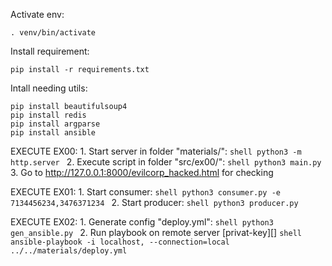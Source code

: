 Activate env:
```shell
. venv/bin/activate
```

Install requirement:
```shell
pip install -r requirements.txt
```

Intall needing utils:
```shell
pip install beautifulsoup4
pip install redis
pip install argparse
pip install ansible
```

EXECUTE EX00:
	1. Start server in folder "materials/":
		```shell
		python3 -m http.server
		```
	2. Execute script in folder "src/ex00/":
		```shell
		python3 main.py
		```
	3. Go to http://127.0.0.1:8000/evilcorp_hacked.html for checking


EXECUTE EX01:
	1. Start consumer:
		```shell
		python3 consumer.py -e 7134456234,3476371234
		```
	2. Start producer:
		```shell
		python3 producer.py
		```


EXECUTE EX02:
	1. Generate config "deploy.yml":
		```shell
		python3 gen_ansible.py
		```
	2. Run playbook on remote server [privat-key][]
		```shell
		ansible-playbook -i localhost, --connection=local ../../materials/deploy.yml
		```


